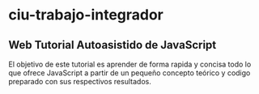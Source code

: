 # ciu-trabajo-integrador

## Web Tutorial Autoasistido de JavaScript  

El objetivo de este tutorial es aprender de forma rapida y concisa todo lo que ofrece JavaScript a partir de un pequeño concepto teórico y codigo preparado con sus respectivos resultados.
